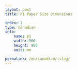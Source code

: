 ```yaml
---
layout: post
title: P1 Paper Size Dimensions

index: 1
type: canadian
info:
    name: p1
    width: 560
    height: 860
    unit: mm

permalink: /en/canadian/:slug/
---
```



